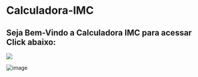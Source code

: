 # Calculadora-IMC

## Seja Bem-Vindo a Calculadora IMC para acessar Click abaixo:

<a href="https://lucasborgesdecarvalho.github.io/calculadora-imc/"><img src="https://img.shields.io/badge/Click Here-00a2ff?style=for-the-badge&logoColor=white" target="_blank"></a>

![image](https://github.com/LucasBorgesDeCarvalho/calculadora-imc/assets/105558309/245fda32-a313-44f5-aa19-c957f6288826)
